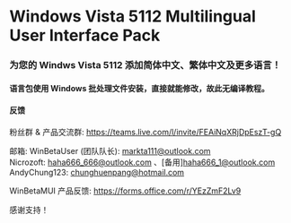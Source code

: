 # Windows Vista 5112 Multilingual User Interface Pack
### 为您的 Windws Vista 5112 添加简体中文、繁体中文及更多语言！
#### 语言包使用 Windows 批处理文件安装，直接就能修改，故此无编译教程。

#### 反馈
粉丝群 & 产品交流群: https://teams.live.com/l/invite/FEAiNqXRjDpEszT-gQ  

邮箱: 
 WinBetaUser (团队队长): markta111@outlook.com  
 Nicrozoft: haha666_666@outlook.com 、[备用]haha666_1@outlook.com  
 AndyChung123: chunghuenpang@hotmail.com  

WinBetaMUI 产品反馈: https://forms.office.com/r/YEzZmF2Lv9

感谢支持！
